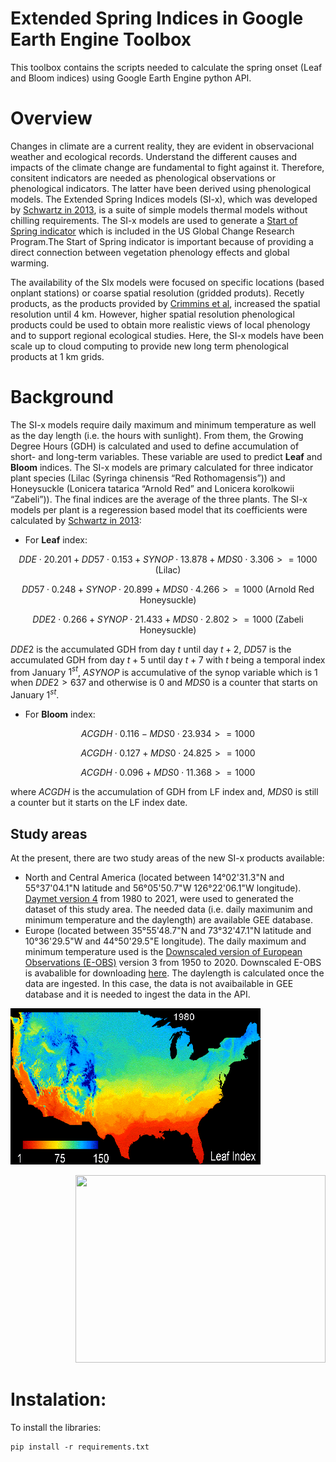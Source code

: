 # Extended Spring Indices in Google Earth Engine Toolbox

This toolbox contains the scripts needed to calculate the spring onset (Leaf and Bloom indices) using Google Earth Engine python API.

# Overview

Changes in climate are a current reality, they are evident in observacional weather and ecological records. Understand the different causes and impacts of the climate change are fundamental to fight against it. Therefore, consitent indicators are needed as phenological observations or phenological indicators. The latter have been derived using phenological models. The Extended Spring Indices models (SI-x), which was developed by [Schwartz in 2013](https://rmets.onlinelibrary.wiley.com/doi/full/10.1002/joc.3625), is a suite of simple models thermal models without chilling requirements. The SI-x models are used to generate a [Start of Spring indicator](http://www.globalchange.gov/explore/indicators) which is included in the US Global Change Research Program.The Start of Spring indicator is important because of providing a direct connection between vegetation phenology effects and global warming.

The availability of the SIx models were focused on specific locations (based onplant stations) or coarse spatial resolution (gridded produts). Recetly products, as the products provided by [Crimmins et al](https://pubs.er.usgs.gov/publication/ofr20171003), increased the spatial resolution until 4 km. However, higher spatial resolution phenological products could be used to obtain more realistic views of local phenology and to support regional ecological studies. Here, the SI-x models have been scale up to cloud computing to provide new long term phenological products at 1 km grids.

# Background

The SI-x models require daily maximum and minimum temperature as well as the day length (i.e. the hours with sunlight). From them, the Growing Degree Hours (GDH) is calculated and used to define accumulation of short- and long-term variables. These variable are used to predict **Leaf** and **Bloom** indices. The SI-x models are primary calculated for three indicator plant species (Lilac (Syringa chinensis “Red Rothomagensis”)) and Honeysuckle (Lonicera tatarica “Arnold Red” and Lonicera korolkowii “Zabeli”)). The final indices are the average of the three plants. The SI-x models per plant is a regeression based model that its coefficients were calculated by [Schwartz in 2013](https://rmets.onlinelibrary.wiley.com/doi/full/10.1002/joc.3625):
* For **Leaf** index: 

$$DDE\cdot20.201+DD57\cdot0.153+SYNOP\cdot13.878+MDS0\cdot3.306>=1000 \text{ (Lilac)}$$

$$DD57\cdot0.248+SYNOP\cdot20.899+MDS0\cdot4.266>=1000  \text{ (Arnold Red Honeysuckle)}$$

$$DDE2\cdot0.266+SYNOP\cdot21.433+MDS0\cdot2.802>=1000 \text{ (Zabeli Honeysuckle)}$$

$DDE2$ is the accumulated GDH from day $t$ until day $t+2$, $DD57$ is the accumulated GDH from day $t+5$ until day $t+7$ with $t$ being a temporal index from January $1^{st}$, $ASYNOP$ is accumulative of the synop variable which is $1$ when $DDE2>637$ and otherwise is $0$ and $MDS0$ is a counter that starts on January $1^{st}$.

* For **Bloom** index:

$$ACGDH\cdot0.116-MDS0\cdot23.934>=1000$$

$$ACGDH\cdot0.127+MDS0\cdot24.825>=1000$$

$$ACGDH\cdot0.096+MDS0\cdot11.368>=1000$$

where $ACGDH$ is the accumulation of GDH from LF index and, $MDS0$ is still a counter but it starts on the LF index date.

## Study areas

At the present, there are two study areas of the new SI-x products available:
* North and Central America (located between 14°02'31.3"N and 55°37'04.1"N latitude and 56°05'50.7"W 126°22'06.1"W longitude). [Daymet version 4](https://daymet.ornl.gov/) from 1980 to 2021, were used to generated the dataset of this study area. The needed data (i.e. daily maximunim and minimum temperature and the daylength) are available GEE database.
* Europe (located between 35°55'48.7"N and 73°32'47.1"N latitude and  10°36'29.5"W and 44°50'29.5"E longitude). The daily maximum and minimum temperature used is the [Downscaled version of European Observations (E-OBS)](https://rmets.onlinelibrary.wiley.com/doi/10.1002/joc.4436) version 3 from 1950 to 2020. Downscaled E-OBS is avabalible for downloading [here](/url{ftp://palantir.boku.ac.at/Public/ClimateData}). The daylength is calculated once the data are ingested. In this case, the data is not avaibailable in GEE database and it is needed to ingest the data in the API.

<p align="left">
  <img width="400" height="250" src="./gif/America.gif">
</p>  

<p align="right">
  <img width="400" height="300" src="./gif/Europe.gif">
</p>  

# Instalation:

To install the libraries:

    pip install -r requirements.txt
